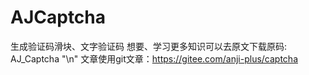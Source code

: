# AJCaptcha
生成验证码滑块、文字验证码
想要、学习更多知识可以去原文下载原码: AJ_Captcha "\n"
文章使用git文章：https://gitee.com/anji-plus/captcha
